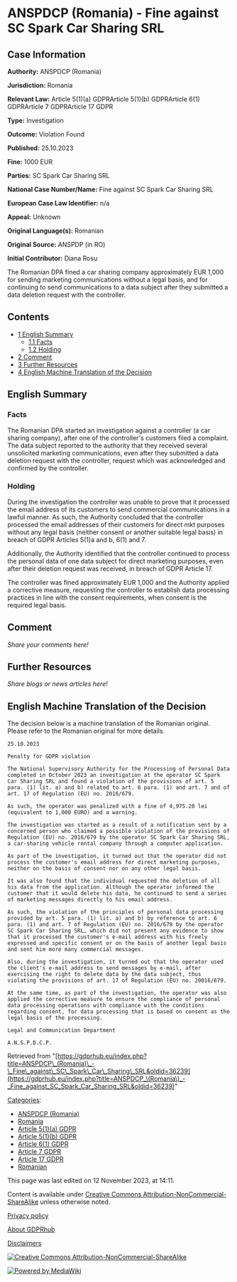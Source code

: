 # ANSPDCP (Romania) - Fine against SC Spark Car Sharing SRL

## Case Information

**Authority:** ANSPDCP (Romania)

**Jurisdiction:** Romania

**Relevant Law:** Article 5(1)(a) GDPRArticle 5(1)(b) GDPRArticle 6(1) GDPRArticle 7 GDPRArticle 17 GDPR

**Type:** Investigation

**Outcome:** Violation Found

**Published:** 25.10.2023

**Fine:** 1000 EUR

**Parties:** SC Spark Car Sharing SRL

**National Case Number/Name:** Fine against SC Spark Car Sharing SRL

**European Case Law Identifier:** n/a

**Appeal:** Unknown

**Original Language(s):** Romanian

**Original Source:** ANSPDP (in RO)

**Initial Contributor:** Diana Rosu

The Romanian DPA fined a car sharing company approximately EUR 1,000 for sending marketing communications without a legal basis, and for continuing to send communications to a data subject after they submitted a data deletion request with the controller.

## Contents

*   [1 English Summary](#English_Summary)
    *   [1.1 Facts](#Facts)
    *   [1.2 Holding](#Holding)
*   [2 Comment](#Comment)
*   [3 Further Resources](#Further_Resources)
*   [4 English Machine Translation of the Decision](#English_Machine_Translation_of_the_Decision)

## English Summary

### Facts

The Romanian DPA started an investigation against a controller (a car sharing company), after one of the controller's customers filed a complaint. The data subject reported to the authority that they received several unsolicited marketing communications, even after they submitted a data deletion request with the controller, request which was acknowledged and confirmed by the controller.

### Holding

During the investigation the controller was unable to prove that it processed the email address of its customers to send commercial communications in a lawful manner. As such, the Authority concluded that the controller processed the email addresses of their customers for direct mkt purposes without any legal basis (neither consent or another suitable legal basis) in breach of GDPR Articles 5(1)a and b, 6(1) and 7.

Additionally, the Authority identified that the controller continued to process the personal data of one data subject for direct marketing purposes, even after their deletion request was received, in breach of GDPR Article 17.

The controller was fined approximately EUR 1,000 and the Authority applied a corrective measure, requesting the controller to establish data processing practices in line with the consent requirements, when consent is the required legal basis.

## Comment

_Share your comments here!_

## Further Resources

_Share blogs or news articles here!_

## English Machine Translation of the Decision

The decision below is a machine translation of the Romanian original. Please refer to the Romanian original for more details.

```
25.10.2023

Penalty for GDPR violation

The National Supervisory Authority for the Processing of Personal Data completed in October 2023 an investigation at the operator SC Spark Car Sharing SRL and found a violation of the provisions of art. 5 para. (1) lit. a) and b) related to art. 6 para. (1) and art. 7 and of art. 17 of Regulation (EU) no. 2016/679.

As such, the operator was penalized with a fine of 4,975.20 lei (equivalent to 1,000 EURO) and a warning.

The investigation was started as a result of a notification sent by a concerned person who claimed a possible violation of the provisions of Regulation (EU) no. 2016/679 by the operator SC Spark Car Sharing SRL, a car-sharing vehicle rental company through a computer application.

As part of the investigation, it turned out that the operator did not process the customer's email address for direct marketing purposes, neither on the basis of consent nor on any other legal basis.

It was also found that the individual requested the deletion of all his data from the application. Although the operator informed the customer that it would delete his data, he continued to send a series of marketing messages directly to his email address.

As such, the violation of the principles of personal data processing provided by art. 5 para. (1) lit. a) and b) by reference to art. 6 para. (1) and art. 7 of Regulation (EU) no. 2016/679 by the operator SC Spark Car Sharing SRL, which did not present any evidence to show that it processed the customer's e-mail address with his freely expressed and specific consent or on the basis of another legal basis and sent him more many commercial messages.

Also, during the investigation, it turned out that the operator used the client's e-mail address to send messages by e-mail, after exercising the right to delete data by the data subject, thus violating the provisions of art. 17 of Regulation (EU) no. 20016/679.

At the same time, as part of the investigation, the operator was also applied the corrective measure to ensure the compliance of personal data processing operations with compliance with the conditions regarding consent, for data processing that is based on consent as the legal basis of the processing.

Legal and Communication Department

A.N.S.P.D.C.P.

```

Retrieved from "[https://gdprhub.eu/index.php?title=ANSPDCP\_(Romania)\_-\_Fine\_against\_SC\_Spark\_Car\_Sharing\_SRL&oldid=36239](https://gdprhub.eu/index.php?title=ANSPDCP_\(Romania\)_-_Fine_against_SC_Spark_Car_Sharing_SRL&oldid=36239)"

[Categories](/index.php?title=Special:Categories "Special:Categories"):

*   [ANSPDCP (Romania)](/index.php?title=Category:ANSPDCP_\(Romania\) "Category:ANSPDCP (Romania)")
*   [Romania](/index.php?title=Category:Romania "Category:Romania")
*   [Article 5(1)(a) GDPR](/index.php?title=Category:Article_5\(1\)\(a\)_GDPR "Category:Article 5(1)(a) GDPR")
*   [Article 5(1)(b) GDPR](/index.php?title=Category:Article_5\(1\)\(b\)_GDPR "Category:Article 5(1)(b) GDPR")
*   [Article 6(1) GDPR](/index.php?title=Category:Article_6\(1\)_GDPR "Category:Article 6(1) GDPR")
*   [Article 7 GDPR](/index.php?title=Category:Article_7_GDPR "Category:Article 7 GDPR")
*   [Article 17 GDPR](/index.php?title=Category:Article_17_GDPR "Category:Article 17 GDPR")
*   [Romanian](/index.php?title=Category:Romanian "Category:Romanian")

This page was last edited on 12 November 2023, at 14:11.

Content is available under [Creative Commons Attribution-NonCommercial-ShareAlike](https://creativecommons.org/licenses/by-nc-sa/4.0/) unless otherwise noted.

[Privacy policy](/index.php?title=GDPRhub:Privacy_policy)

[About GDPRhub](/index.php?title=GDPRhub:About)

[Disclaimers](/index.php?title=GDPRhub:General_disclaimer)

[![Creative Commons Attribution-NonCommercial-ShareAlike](/resources/assets/licenses/cc-by-nc-sa.png)](https://creativecommons.org/licenses/by-nc-sa/4.0/)

[![Powered by MediaWiki](/resources/assets/poweredby_mediawiki_88x31.png)](https://www.mediawiki.org/)